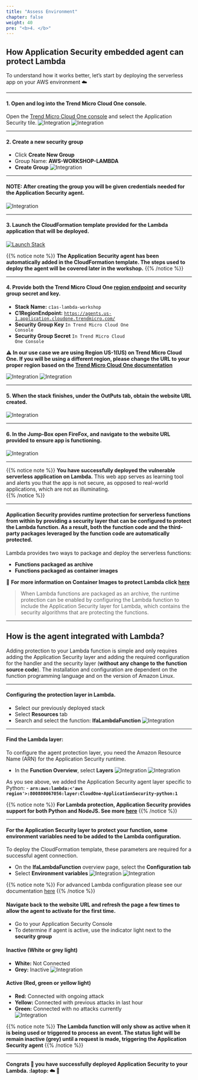 ```yaml
---
title: "Assess Environment"
chapter: false
weight: 40
pre: "<b>4. </b>"
---
```


## How Application Security embedded agent can protect Lambda

To understand how it works better, let’s start by deploying the serverless app on your AWS environment :cloud:

---

#### 1.	Open and log into the Trend Micro Cloud One console.
Open the [Trend Micro Cloud One console](https://cloudone.trendmicro.com/) and select the Application Security tile.
![Integration](/images/c1-signin.png)
![Integration](/images/c1as-tile.png)

---

#### 2.	Create a new security group
- Click **Create New Group** 
- Group Name:  **AWS-WORKSHOP-LAMBDA**
- **Create Group**
![Integration](/images/newsecgroup.png)

---

#### NOTE: After creating the group you will be given credentials needed for the Application Security agent. 
![Integration](/images/group-config.png)

---

#### 3.	Launch the CloudFormation template provided for the Lambda application that will be deployed.
[![Launch Stack](https://cdn.rawgit.com/buildkite/cloudformation-launch-stack-button-svg/master/launch-stack.svg)](https://console.aws.amazon.com/cloudformation/home#/stacks/new?stackName=c1as-lambda-workshop&templateURL=https://immersionday-workshops-trendmicro.s3.amazonaws.com/application-security/c1as-vuln-serverless-app.yaml)

{{% notice note %}}
<strong>The Application Security agent has been automatically added in the CloudFormation template. The steps used to deploy the agent will be covered later in the workshop.</strong>
{{% /notice %}}

---

#### 4. Provide both the Trend Micro Cloud One [region endpoint](https://cloudone.trendmicro.com/docs/application-security/multi-regions/) and security group secret and key.
- **Stack Name:** <code>c1as-lambda-workshop</code>
- **C1RegionEndpoint:** <code>https://agents.us-1.application.cloudone.trendmicro.com/</code>
- **Security Group Key** <code>In Trend Micro Cloud One Console</code>
- **Security Group Secret** <code>In Trend Micro Cloud One Console</code>

:warning: **In our use case we are using Region US-1(US) on Trend Micro Cloud One. If you will be using a different region, please change the URL to your proper region based on the [Trend Micro Cloud One documentation](https://cloudone.trendmicro.com/docs/account-and-user-management/c1-regions/)**

![Integration](/images/cftdeploy-lambda.png)
![Integration](/images/checkiam.png)


---

#### 5.	When the stack finishes, under the OutPuts tab, obtain the website URL created.
![Integration](/images/lambda-output.png)

---

#### 6. In the Jump-Box open FireFox, and navigate to the website URL provided to ensure app is functioning.
![Integration](/images/lambda-app-home.png)

---

{{% notice note %}}
<strong>You have successfully deployed the vulnerable serverless application on Lambda.</strong> This web app serves as learning tool and alerts you that the app is not secure, as opposed to real-world applications, which are not as illuminating.    
{{% /notice %}}
<hr>

#### Application Security provides runtime protection for serverless functions from within by providing a security layer that can be configured to protect the Lambda function. As a result, both the function code and the third-party packages leveraged by the function code are automatically protected.


Lambda provides two ways to package and deploy the serverless functions:
    
- **Functions packaged as archive** 
- **Functions packaged as container images** 

:pushpin: **For more information on Container Images to protect Lambda click [here](https://cloudone.trendmicro.com/docs/application-security/aws-lambda-with-custom-runtime-images/)**


> When Lambda functions are packaged as an archive, the runtime protection can be enabled by configuring the Lambda function to include the Application Security layer for Lambda, which contains the security algorithms that are protecting the functions.

---

## How is the agent integrated with Lambda?

Adding protection to your Lambda function is simple and only requires adding the Application Security layer and adding the required configuration for the handler and the security layer (**without any change to the function source code**). The installation and configuration are dependent on the function programming language and on the version of Amazon Linux.

---
#### Configuring the protection layer in Lambda.
- Select our previously deployed stack
- Select **Resources** tab
- Search and select the function: **IfaLambdaFunction**
![Integration](/images/lambda-resource-tabs.png)

---

#### Find the Lambda layer:

To configure the agent protection layer, you need the Amazon Resource Name (ARN) for the Application Security runtime.

- In the **Function Overview**, select **Layers** 
![Integration](/images/function-overview.png)
![Integration](/images/runtime-layer.png)

As you see above, we added the Application Security agent layer specific to Python:
    - <code>**arn:aws:lambda:<'aws region'>:800880067056:layer:CloudOne-ApplicationSecurity-python:1**</code>

{{% notice note %}}
<strong>For Lambda protection, Application Security provides support for both Python and NodeJS. See more [here](https://cloudone.trendmicro.com/docs/application-security/aws-lambda-with-official-runtimes/#arns)</strong>
{{% /notice %}}

---

#### For the Application Security layer to protect your function, some environment variables need to be added to the Lambda configuration.

To deploy the CloudFormation template, these parameters are required for a successful agent connection.

- On the **IfaLambdaFunction** overview page, select the **Configuration tab** 
- Select **Environment variables**
![Integration](/images/func-configs.png)
![Integration](/images/variables.png)

{{% notice note %}}
For advanced Lambda configuration please see our documentation [here](https://cloudone.trendmicro.com/docs/application-security/aws-lambda-with-official-runtimes/#additional-configuration-for-lambda-on-aws-official-runtimes)
{{% /notice %}}

#### Navigate back to the website URL and refresh the page a few times to allow the agent to activate for the first time.
- Go to your Application Security Console
- To determine if agent is active, use the indicator light next to the **security group**

#### **Inactive** (White or grey light)
- **White:** Not Connected
- **Grey:** Inactive
![Integration](/images/inactive.png)

#### **Active** (Red, green or yellow light)
- **Red:** Connected with ongoing attack
- **Yellow:** Connected with previous attacks in last hour
- **Green:** Connected with no attacks currently  
![Integration](/images/active.png)

{{% notice note %}}
<strong>The Lambda function will only show as active when it is being used or triggered to process an event. The status light will be remain inactive (grey) until a request is made, triggering the Application Security agent</strong>
{{% /notice %}}

---
#### Congrats 🎉 you have successfully deployed Application Security to your Lambda. :laptop: :cloud: :rocket:
